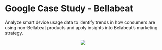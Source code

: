 # Google Case Study - Bellabeat 
Analyze smart device usage data to identify trends in how consumers are using non-Bellabeat products and apply insights into Bellabeat’s marketing strategy.

<p align="center">
  <img src="https://github.com/valladaresr/Capstone-Bellabeat-Case-Study/assets/163466485/258bb35e-77f5-4597-bd64-a69d017688dc"/>
</p>
